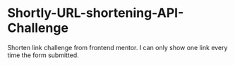 # Shortly-URL-shortening-API-Challenge
Shorten link challenge from frontend mentor. I can only show one link every time the form submitted.
